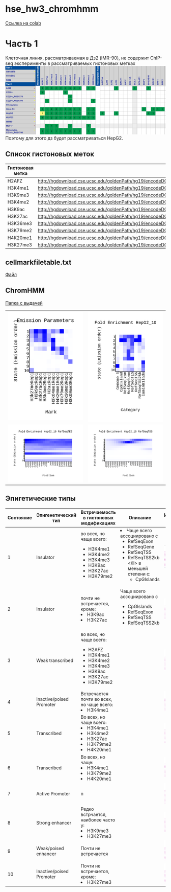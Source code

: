 # hse_hw3_chromhmm
[Ссылка на colab](https://colab.research.google.com/drive/15umUh2vXqvAk3fWwrGRBwJZNNDFFmy-f?usp=sharing)
# Часть 1

Клеточная линия, рассматриваемая в Дз2 (IMR-90), не содержит ChIP-seq эксперименты в рассматриваемых гистоновых метках
![](./img/noIMR.png)
Поэтому для этого дз будет рассматриваться HepG2.

## Список гистоновых меток

| Гистоновая метка | Ссылка |
|------------------|--------|
|   H2AFZ          |    http://hgdownload.cse.ucsc.edu/goldenPath/hg19/encodeDCC/wgEncodeBroadHistone/wgEncodeBroadHistoneHepg2H2azStdAlnRep1.bam    |
|   H3K4me1        |    http://hgdownload.cse.ucsc.edu/goldenPath/hg19/encodeDCC/wgEncodeBroadHistone/wgEncodeBroadHistoneHepg2H3k04me1StdAlnRep1.bam    |
|   H3K9me3        |    http://hgdownload.cse.ucsc.edu/goldenPath/hg19/encodeDCC/wgEncodeBroadHistone/wgEncodeBroadHistoneHepg2H3k09me3AlnRep1.bam    |
|   H3K4me2        |    http://hgdownload.cse.ucsc.edu/goldenPath/hg19/encodeDCC/wgEncodeBroadHistone/wgEncodeBroadHistoneHepg2H3k4me2StdAlnRep1.bam    |
|   H3K9ac         |    http://hgdownload.cse.ucsc.edu/goldenPath/hg19/encodeDCC/wgEncodeBroadHistone/wgEncodeBroadHistoneHepg2H3k9acStdAlnRep1.bam    |
|   H3K27ac        |    http://hgdownload.cse.ucsc.edu/goldenPath/hg19/encodeDCC/wgEncodeBroadHistone/wgEncodeBroadHistoneHepg2H3k27acStdAlnRep1.bam    |
|   H3K36me3       |    http://hgdownload.cse.ucsc.edu/goldenPath/hg19/encodeDCC/wgEncodeBroadHistone/wgEncodeBroadHistoneHepg2H3k36me3StdAlnRep1.bam    |
|   H3K79me2       |    http://hgdownload.cse.ucsc.edu/goldenPath/hg19/encodeDCC/wgEncodeBroadHistone/wgEncodeBroadHistoneHepg2H3k79me2StdAlnRep1.bam    |
|   H4K20me1       |    http://hgdownload.cse.ucsc.edu/goldenPath/hg19/encodeDCC/wgEncodeBroadHistone/wgEncodeBroadHistoneHepg2H4k20me1StdAlnRep1.bam    |
|   H3K27me3       |    http://hgdownload.cse.ucsc.edu/goldenPath/hg19/encodeDCC/wgEncodeBroadHistone/wgEncodeBroadHistoneHepg2H3k27me3StdAlnRep1.bam    |

## cellmarkfiletable.txt

[Файл](./cellmarkfiletable.txt)

## ChromHMM
[Папка с выдачей](./ChromHMM/)

| |  |
|------------------|--------|
|   ![](./ChromHMM/emissions_10.png)    |    ![](./ChromHMM/HepG2_10_overlap.png) |
|   ![](./ChromHMM/HepG2_10_RefSeqTES_neighborhood.png)       |  ![](./ChromHMM/HepG2_10_RefSeqTSS_neighborhood.png)   |

## Эпигетические типы

| Состояние | Эпигенетический тип |Встречаемость в гистоновых модификациях| Описание | Изображение из USCC |
|-----------|----------|------|----------|---------------------|
|     1     |  Insulator  |  во всех, но чаще всего: <ul><li> H3K4me1 <li> H3K4me2 <li> H3K4me3 <li> H3K9ac <li> H3K27ac <li> H3K79me2  | <li> Чаще всего ассоциировано с <ul><li> RefSeqExon <li> RefSeqGene <li> RefSeqTSS <li> RefSeqTSS2kb <\li> в меньшей степени с: <ul><li> CpGIslands |        ![](./img/1.png)              |
|     2     |  Insulator  |   почти не встречается, кроме: <li> H3K9ac  <li> H3K27ac |   Чаще всего ассоциировано с <ul><li> CpGIslands <li> RefSeqExon  <li> RefSeqTSS <li> RefSeqTSS2kb   |        ![](./img/2.png)              |
|     3     |  Weak transcribed |  во всех, но чаще всего: <ul><li> H2AFZ <li> H3K4me1 <li> H3K4me2 <li> H3K4me3 <li> H3K9ac <li> H3K27ac <li> H3K79me2    |    |        ![](./img/3.png)              |
|     4     |  Inactive/poised Promoter |   Встречается почти во всех, но чаще всего:  <li> H3K4me1  |    |        ![](./img/4.png)              |
|     5     |  Transcribed |   Во всех, но чаще всего:  <li> H3K4me1 <li> H3K4me2 <li> H3K27ac <li> H3K79me2 <li> H4K20me1|    |        ![](./img/5_.png)              |
|     6     |  Transcribed  |   Во всех, но чаще: <li> H3K4me1 <li> H3K79me2 <li> H4K20me1  |    |        ![](./img/6.png)              |
|     7     |  Active Promoter |   п  |    |        ![](./img/7.png)              |
|     8     |  Strong enhancer |   Редко встрчается, наиболее часто у: <li> H3K9me3 <li> H3K27me3  |    |        ![](./img/8.png)              |
|     9     |  Weak/poised enhancer |   Почти не встречается   |    |        ![](./img/9.png)              |
|    10     |  Inactive/poised Promoter  |   Почти не встречается, кроме: <li> H3K27me3  |    |        ![](./img/10.png)              |

